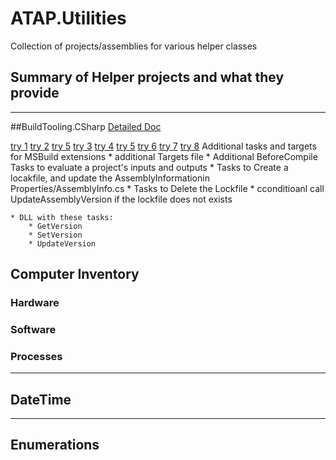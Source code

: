 # ATAP.Utilities
Collection of projects/assemblies for various helper classes

## Summary of Helper projects and what they provide
---
##BuildTooling.CSharp [Detailed Doc](./ATAP.Utilities.BuildTooling.CSharp/Doc/ReadMe.md)

[try 1](ATAP.Utilities.BuildTooling.CSharp/Readme.md)
[try 2](ATAP.Utilities.BuildTooling.CSharp/Docs/index.md)
[try 5](ATAP.Utilities.BuildTooling.CSharp/Docs/index.html)
[try 3](ATAP.Utilities.BuildTooling.CSharp/Docs/Readme.md)
[try 4](ATAP.Utilities.BuildTooling.CSharp/Docs/Readme.html)
[try 5](ATAP.Utilities.BuildTooling.CSharp/Docs/DocSrc/ReadmeDocSrc.html)
[try 6](ATAP.Utilities.BuildTooling.CSharp/Docs/DocSrc/ReadmeDocSrc.md)
[try 7](ATAP.Utilities.BuildTooling.CSharp/Docs/DocSrc/Readme.html)
[try 8](ATAP.Utilities.BuildTooling.CSharp/Docs/DocSrc/Readme.md)
Additional tasks and targets for MSBuild extensions
    * additional Targets file
        * Additional BeforeCompile Tasks to evaluate a project's inputs and outputs
        * Tasks to Create a locakfile, and update the AssemblyInformationin Properties/AssemblyInfo.cs
        * Tasks to Delete the Lockfile
        * cconditioanl call UpdateAssemblyVersion if the lockfile does not exists

    * DLL with these tasks:
        * GetVersion
        * SetVersion
        * UpdateVersion
## Computer Inventory
### Hardware
### Software
### Processes
---
## DateTime
---
## Enumerations
